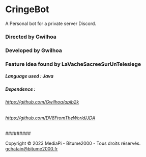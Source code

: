 # CringeBot
A Personal bot for a private server Discord.

### Directed by Gwilhoa
### Developed by Gwilhoa
### Feature idea found by LaVacheSacreeSurUnTelesiege
##### Language used : Java
##### Dependence : 
###### https://github.com/Gwilhoa/apib2k
###### https://github.com/DV8FromTheWorld/JDA
######### 

Copyright © 2023 MediaPi - Bitume2000 - Tous droits réservés.
gchatain@bitume2000.fr
